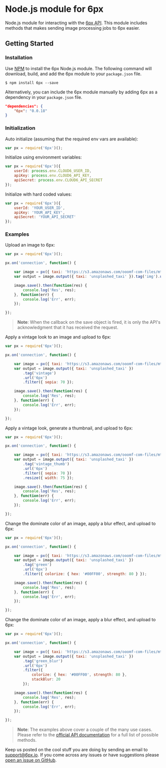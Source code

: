 Node.js module for 6px
======================

Node.js module for interacting with the [6px API](http://6px.io). This module includes methods that makes sending image processing jobs to 6px easier.

## Getting Started

### Installation

Use [NPM](https://www.npmjs.org/package/6px) to install the 6px Node.js module. The following command will download, build, and add the 6px module to your `package.json` file.

```term
$ npm install 6px --save
```

Alternatively, you can include the 6px module manually by adding 6px as a dependency in your `package.json` file.

```json
"dependencies": {
    "6px": "0.0.18"
}
```

### Initialization

Auto initialize (assuming that the required env vars are available):

```javascript
var px = require('6px')();
```

Initialize using environment variables:

```javascript
var px = require('6px')({
    userId: process.env.CLOUD6_USER_ID,
    apiKey: process.env.CLOUD6_API_KEY,
    apiSecret: process.env.CLOUD6_API_SECRET
});
```

Initialize with hard coded values:

```javascript
var px = require('6px')({
    userId: 'YOUR_USER_ID',
    apiKey: 'YOUR_API_KEY',
    apiSecret: 'YOUR_API_SECRET'
});
```

### Examples

Upload an image to 6px:

```javascript
var px = require('6px')();

px.on('connection', function() {

    var image = px({ taxi: 'https://s3.amazonaws.com/ooomf-com-files/mtNrf7oxS4uSxTzMBWfQ_DSC_0043.jpg' });
    var output = image.output({ taxi: 'unsplashed_taxi' }).tag('img').url('6px');

    image.save().then(function(res) {
        console.log('Res', res);
    }, function(err) {
        console.log('Err', err);
    });

});
```

> **Note**: When the callback on the save object is fired, it is only the API's acknowledgment that it has received the request.

Apply a vintage look to an image and upload to 6px:

```javascript
var px = require('6px')();

px.on('connection', function() {

    var image = px({ taxi: 'https://s3.amazonaws.com/ooomf-com-files/mtNrf7oxS4uSxTzMBWfQ_DSC_0043.jpg' });
    var output = image.output({ taxi: 'unsplashed_taxi' })
        .tag('vintage')
        .url('6px')
        .filter({ sepia: 70 });

    image.save().then(function(res) {
        console.log('Res', res);
    }, function(err) {
        console.log('Err', err);
    });

});
```

Apply a vintage look, generate a thumbnail, and upload to 6px:

```javascript
var px = require('6px')();

px.on('connection', function() {

    var image = px({ taxi: 'https://s3.amazonaws.com/ooomf-com-files/mtNrf7oxS4uSxTzMBWfQ_DSC_0043.jpg' });
    var output = image.output({ taxi: 'unsplashed_taxi' })
        .tag('vintage_thumb')
        .url('6px')
        .filter({ sepia: 70 })
        .resize({ width: 75 });

    image.save().then(function(res) {
        console.log('Res', res);
    }, function(err) {
        console.log('Err', err);
    });

});
```

Change the dominate color of an image, apply a blur effect, and upload to 6px:

```javascript
var px = require('6px')();

px.on('connection', function() {

    var image = px({ taxi: 'https://s3.amazonaws.com/ooomf-com-files/mtNrf7oxS4uSxTzMBWfQ_DSC_0043.jpg' });
    var output = image.output({ taxi: 'unsplashed_taxi' })
        .tag('green')
        .url('6px')
        .filter({ colorize: { hex: '#00FF00', strength: 80 } });

    image.save().then(function(res) {
        console.log('Res', res);
    }, function(err) {
        console.log('Err', err);
    });

});
```

Change the dominate color of an image, apply a blur effect, and upload to 6px:

```javascript
var px = require('6px')();

px.on('connection', function() {

    var image = px({ taxi: 'https://s3.amazonaws.com/ooomf-com-files/mtNrf7oxS4uSxTzMBWfQ_DSC_0043.jpg' });
    var output = image.output({ taxi: 'unsplashed_taxi' })
        .tag('green_blur')
        .url('6px')
        .filter({
            colorize: { hex: '#00FF00', strength: 80 },
            stackBlur: 20
        });

    image.save().then(function(res) {
        console.log('Res', res);
    }, function(err) {
        console.log('Err', err);
    });

});
```

> **Note**: The examples above cover a couple of the many use cases. Please refer to the [official API documentation](https://github.com/6px-io/6px-api-docs) for a full list of possible methods.

Keep us posted on the cool stuff you are doing by sending an email to <support@6px.io>. If you come across any issues or have suggestions please [open an issue on GitHub](https://github.com/6px-io/6px-node/issues).
